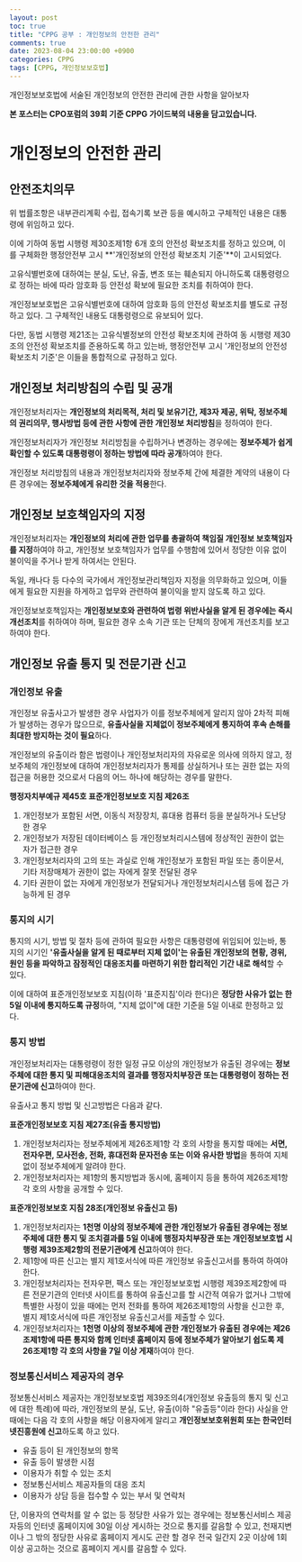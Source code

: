 ```yaml
---
layout: post
toc: true
title: "CPPG 공부 : 개인정보의 안전한 관리"
comments: true
date: 2023-08-04 23:00:00 +0900
categories: CPPG
tags: [CPPG, 개인정보보호법]
---
```

개인정보보호법에 서술된 개인정보의 안전한 관리에 관한 사항을 알아보자

**본 포스터는 CPO포럼의 39회 기준 CPPG 가이드북의 내용을 담고있습니다.**

# 개인정보의 안전한 관리

## 안전조치의무

위 법률조항은 내부관리계획 수립, 접속기록 보관 등을 예시하고 구체적인 내용은 대통령에 위임하고 있다.

이에 기하여 동법 시행령 제30조제1항 6개 호의 안전성 확보조치를 정하고 있으며, 이를 구체화한 행정안전부 고시 **'개인정보의 안전성 확보조치 기준'**이 고시되었다.

고유식별번호에 대하여는 분실, 도난, 유출, 변조 또는 훼손되지 아니하도록 대통령령으로 정하는 바에 따라 암호화 등 안전성 확보에 필요한 조치를 취하여야 한다. 

개인정보보호법은 고유식별번호에 대하여 암호화 등의 안전성 확보조치를 별도로 규정하고 있다. 그 구체적인 내용도 대통령령으로 유보되어 있다.

다만, 동법 시행령 제21조는 고유식별정보의 안전성 확보조치에 관하여 동 시행령 제30조의 안전성 확보조치를 준용하도록 하고 있는바, 행정안전부 고시 '개인정보의 안전성 확보조치 기준'은 이들을 통합적으로 규정하고 있다.

## 개인정보 처리방침의 수립 및 공개

개인정보처리자는 **개인정보의 처리목적, 처리 및 보유기간, 제3자 제공, 위탁, 정보주체의 권리의무, 행사방법 등에 관한 사항에 관한 개인정보 처리방침**을 정하여야 한다.

개인정보처리자가 개인정보 처리방침을 수립하거나 변경하는 경우에는 **정보주체가 쉽게 확인할 수 있도록 대통령령이 정하는 방법에 따라 공개**하여야 한다.

개인정보 처리방침의 내용과 개인정보처리자와 정보주체 간에 체결한 계약의 내용이 다른 경우에는 **정보주체에게 유리한 것을 적용**한다.

## 개인정보 보호책임자의 지정

개인정보처리자는 **개인정보의 처리에 관한 업무를 총괄하여 책임질 개인정보 보호책임자를 지정**하여야 하고, 개인정보 보호책임자가 업무를 수행함에 있어서 정당한 이유 없이 불이익을 주거나 받게 하여서는 안된다.

독일, 캐나다 등 다수의 국가에서 개인정보관리책임자 지정을 의무화하고 있으며, 이들에게 필요한 지원을 하게하고 업무와 관련하여 불이익을 받지 않도록 하고 있다.

개인정보보호책임자는 **개인정보보호와 관련하여 법령 위반사실을 알게 된 경우에는 즉시 개선조치**를 취하여야 하며, 필요한 경우 소속 기관 또는 단체의 장에게 개선조치를 보고하여야 한다.

## 개인정보 유출 통지 및 전문기관 신고

### 개인정보 유출

개인정보 유출사고가 발생한 경우 사업자가 이를 정보주체에게 알리지 않아 2차적 피해가 발생하는 경우가 많으므로, **유출사실을 지체없이 정보주체에게 통지하여 후속 손해를 최대한 방지하는 것이 필요**하다.

개인정보의 유출이라 함은 법령이나 개인정보처리자의 자유로운 의사에 의하지 않고, 정보주체의 개인정보에 대하여 개인정보처리자가 통제를 상실하거나 또는 권한 없는 자의 접근을 허용한 것으로서 다음의 어느 하나에 해당하는 경우를 말한다.

**행정자치부예규 제45호 표준개인정보보호 지침 제26조**

 1. 개인정보가 포함된 서면, 이동식 저장장치, 휴대용 컴퓨터 등을 분실하거나 도난당한 경우
 2. 개인정보가 저장된 데이터베이스 등 개인정보처리시스템에 정상적인 권한이 없는 자가 접근한 경우
 3. 개인정보처리자의 고의 또는 과실로 인해 개인정보가 포함된 파일 또는 종이문서, 기타 저장매체가 권한이 없는 자에게 잘못 전달된 경우
 4. 기타 권한이 없는 자에게 개인정보가 전달되거나 개인정보처리시스템 등에 접근 가능하게 된 경우

### 통지의 시기

통지의 시기, 방법 및 절차 등에 관하여 필요한 사항은 대통령령에 위임되어 있는바, 통지의 시기인 **'유출사실을 알게 된 때로부터 지체 없이'는 유출된 개인정보의 현황, 경위, 원인 등을 파악하고 잠정적인 대응조치를 마련하기 위한 합리적인 기간 내로 해석**할 수 있다.

이에 대하여 표준개인정보보호 지침(이하 '표준지침'이라 한다)은 **정당한 사유가 없는 한 5일 이내에 통지하도록 규정**하여, "지체 없이"에 대한 기준을 5일 이내로 한정하고 있다.

### 통지 방법

개인정보처리자는 대통령령이 정한 일정 규모 이상의 개인정보가 유출된 경우에는 **정보주체에 대한 통지 및 피해대응조치의 결과를 행정자치부장관 또는 대통령령이 정하는 전문기관에 신고**하여야 한다.

유출사고 통지 방법 및 신고방법은 다음과 같다.

**표준개인정보보호 지침 제27조(유출 통지방법)**

 1. 개인정보처리자는 정보주체에게 제26조제1항 각 호의 사항을 통지할 때에는 **서면, 전자우편, 모사전송, 전화, 휴대전화 문자전송 또는 이와 유사한 방법**을 통하여 지체 없이 정보주체에게 알려야 한다.
 2. 개인정보처리자는 제1항의 통지방법과 동시에, 홈페이지 등을 통하여 제26조제1항 각 호의 사항을 공개할 수 있다.

**표준개인정보보호 지침 28조(개인정보 유출신고 등)**

 1. 개인정보처리자는 **1천명 이상의 정보주체에 관한 개인정보가 유출된 경우에는 정보주체에 대한 통지 및 조치결과를 5일 이내에 행정자치부장관 또는 개인정보보호법 시행령 제39조제2항의 전문기관에게 신고**하여야 한다.
 2. 제1항에 따른 신고는 별지 제1호서식에 따른 개인정보 유출신고서를 통하여 하여야 한다.
 3. 개인정보처리자는 전자우편, 팩스 또는 개인정보보호법 시행령 제39조제2항에 따른 전문기관의 인터넷 사이트를 통하여 유출신고를 할 시간적 여유가 없거나 그밖에 특별한 사정이 있을 때에는 먼저 전화를 통하여 제26조제1항의 사항을 신고한 후, 별지 제1호서식에 따른 개인정보 유출신고서를 제출할 수 있다.
 4. 개인정보처리자는 **1천명 이상의 정보주체에 관한 개인정보가 유출된 경우에는 제26조제1항에 따른 통지와 함께 인터넷 홈페이지 등에 정보주체가 알아보기 쉽도록 제26조제1항 각 호의 사항을 7일 이상 게재**하여야 한다.

### 정보통신서비스 제공자의 경우

정보통신서비스 제공자는 개인정보보호법 제39조의4(개인정보 유출등의 통지 및 신고에 대한 특례)에 따라, 개인정보의 분실, 도난, 유출(이하 "유출등"이라 한다) 사실을 안 때에는 다음 각 호의 사항을 해당 이용자에게 알리고 **개인정보보호위원회 또는 한국인터넷진흥원에 신고**하도록 하고 있다.

 - 유출 등이 된 개인정보의 항목
 - 유출 등이 발생한 시점
 - 이용자가 취할 수 있는 조치
 - 정보통신서비스 제공자들의 대응 조치
 - 이용자가 상담 등을 접수할 수 있는 부서 및 연락처

단, 이용자의 연락처를 알 수 없는 등 정당한 사유가 있는 경우에는 정보통신서비스 제공자등의 인터넷 홈페이지에 30일 이상 게시하는 것으로 통지를 갈음할 수 있고, 천재지변이나 그 밖의 정당한 사유로 홈페이지 게시도 곤란 할 경우 전국 일간지 2곳 이상에 1회 이상 공고하는 것으로 홈페이지 게시를 갈음할 수 있다.